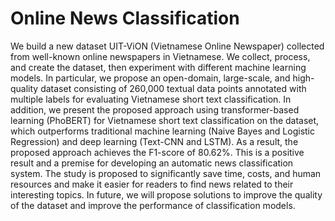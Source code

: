# Online News Classification
We build a new dataset UIT-ViON (Vietnamese Online Newspaper) collected from well-known online newspapers in Vietnamese. We collect, process, and create the dataset, then experiment with different machine learning models. In particular, we propose an open-domain, large-scale, and high-quality dataset consisting of 260,000 textual data points annotated with multiple labels for evaluating Vietnamese short text classification. In addition, we present the proposed approach using transformer-based learning (PhoBERT) for Vietnamese short text classification on the dataset, which outperforms traditional machine learning (Naive Bayes and Logistic Regression) and deep learning (Text-CNN and LSTM). As a result, the proposed approach achieves the F1-score of 80.62%. This is a positive result and a premise for developing an automatic news classification system. The study is proposed to significantly save time, costs, and human resources and make it easier for readers to find news related to their interesting topics. In future, we will propose solutions to improve the quality of the dataset and improve the performance of classification models.
